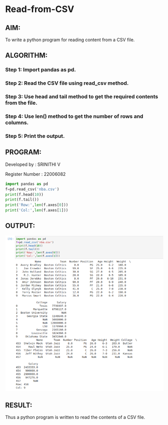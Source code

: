 # Read-from-CSV

## AIM:
To write a python program for reading content from a CSV file.

## ALGORITHM:
### Step 1: Import pandas as pd.
### Step 2: Read the CSV file using read_csv method.
### Step 3: Use head and tail method to get the required contents from the file.
### Step 4: Use len() method to get the number of rows and columns.
### Step 5: Print the output.

## PROGRAM:

Developed by : SRINITHI V

Register Number : 22006082

```py
import pandas as pd
f=pd.read_csv('nba.csv')
print(f.head(10))
print(f.tail())
print('Row:',len(f.axes[0]))
print('Col:',len(f.axes[1]))
```

## OUTPUT:

![](./o1.png)

## RESULT:

Thus a python program is written to read the contents of a CSV file.